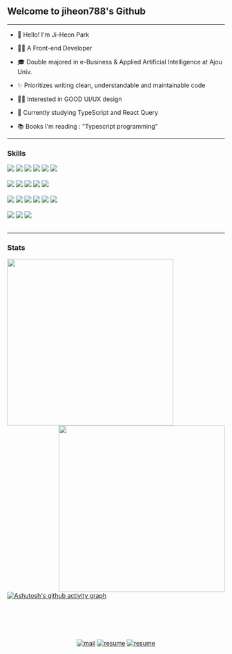 ## Welcome to jiheon788's Github

---

- 👋 Hello! I'm Ji-Heon Park

- 👨‍💻 A Front-end Developer

- 🎓 Double majored in e-Business & Applied Artificial Intelligence at Ajou Univ.

- ✨ Prioritizes writing clean, understandable and maintainable code

- 👨‍🎨 Interested in GOOD UI/UX design

- 🌱 Currently studying TypeScript and React Query

- 📚 Books I'm reading : "Typescript programming"

---

### Skills

<div>
<img src="https://img.shields.io/badge/JavaScript-F7DF1E?style=flat-square&logo=JavaScript&logoColor=white"/>
<img src="https://img.shields.io/badge/TypeScript-3178C6?style=flat-square&logo=TypeScript&logoColor=white"/>
<img src="https://img.shields.io/badge/HTML5-E34F26?style=flat-square&logo=HTML5&logoColor=white"/>
<img src="https://img.shields.io/badge/CSS3-1572B6?style=flat-square&logo=CSS3&logoColor=white"/>
<img src="https://img.shields.io/badge/Python-3776AB?style=flat-square&logo=Python&logoColor=white"/>
<img src="https://img.shields.io/badge/R-276DC3?style=flat-square&logo=R&logoColor=white"/>
</div>
<br>

<div>
<img src="https://img.shields.io/badge/React-61DAFB?style=flat-square&logo=React&logoColor=white"/>
<img src="https://img.shields.io/badge/Redux-764ABC?style=flat-square&logo=Redux&logoColor=white"/>
<img src="https://img.shields.io/badge/styled-components-DB7093?style=flat-square&logo=styled-components&logoColor=white"/>
<img src="https://img.shields.io/badge/React Query-FF4154?style=flat-square&logo=React Query&logoColor=white"/>
<img src="https://img.shields.io/badge/Recoil-0088CC?style=flat-square&logo=Recoil&logoColor=white"/>
</div>
<br>
  
<div>
<img src="https://img.shields.io/badge/Express-000000?style=flat-square&logo=Express&logoColor=white"/>
<img src="https://img.shields.io/badge/Node.js-339933?style=flat-square&logo=Node.js&logoColor=white"/>
<img src="https://img.shields.io/badge/Jquery-0769AD?style=flat-square&logo=Jquery&logoColor=white"/>
<img src="https://img.shields.io/badge/FastAPI-009688?style=flat-square&logo=FastAPI&logoColor=white"/>
<img src="https://img.shields.io/badge/Flask-000000?style=flat-square&logo=Flask&logoColor=white"/>
<img src="https://img.shields.io/badge/MongoDB-47A248?style=flat-square&logo=MongoDB&logoColor=white"/>
</div>
<br>

<div>
<img src="https://img.shields.io/badge/Netlify-00C7B7?style=flat-square&logo=Netlify&logoColor=white"/>
<img src="https://img.shields.io/badge/TensorFlow-FF6F00?style=flat-square&logo=TensorFlow&logoColor=white"/>
<img src="https://img.shields.io/badge/scikit-learn-F7931E?style=flat-square&logo=scikit-learn&logoColor=white"/>
</div>

<br>
  
---

### Stats

<div align=center>
    <a href="https://github.com/anuraghazra/github-readme-stats" title="Go to Source">
      <img align="left" width=385 src="https://github-readme-stats.vercel.app/api?username=jiheon788&show_icons=true&theme=dark&hide_border=true&bg_color=151515&icon_color=ffffff&text_color=ffffff&title_color=00e6fe" />
    </a>
    <a href="https://git.io/streak-stats" title="Go to Source">
      <img align="right" width=385 src="http://github-readme-streak-stats.herokuapp.com?user=jiheon788&hide_border=true&theme=black-ice" alt="" />
    </a>
  </div>

<br><br><br><br><br><br><br><br>

[![Ashutosh's github activity graph](https://github-readme-activity-graph.cyclic.app/graph?username=jiheon788&theme=react-dark)](https://github.com/ashutosh00710/github-readme-activity-graph)


<br>

<div align="center"> 
  
<!-- [![Hits](https://hits.seeyoufarm.com/api/count/incr/badge.svg?url=https%3A%2F%2Fgithub.com%2Fjiheon788%2Fhit-counter&count_bg=%5bcdec&title_bg=%23000000&icon=&icon_color=%232B2929&title=hits&edge_flat=false)](https://hits.seeyoufarm.com) -->
  
  <br><br>
  
 [![mail](https://img.shields.io/badge/jiheon788@ajou.ac.kr-c14438?style=flat-square&logo=Gmail&logoColor=white)](mailto:jiheon788@ajou.ac.kr)
[![resume](https://img.shields.io/badge/JiHeon's_resume-38c189?style=flat-square&logo=Notion&logoColor=white)](https://jiheon788.notion.site/Frontend-Developer-0ec56e61c247434bb94eb57314df4a43)
[![resume](https://img.shields.io/badge/JiHeon's_portfolio-3870c1?style=flat-square&logo=Notion)](https://jiheon788.notion.site)
  
</div>

